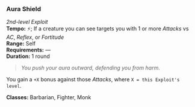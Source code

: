 ### Aura Shield
*2nd-level Exploit*  
**Tempo:** ⚡️; If a creature you can see targets you with 1 or more *Attacks* vs *AC*, *Reflex*, or *Fortitude*  
**Range:** Self  
**Requirements:** —  
**Duration:** 1 round  

> *You push your aura outward, defending you from harm.*

You gain a `+X` bonus against those *Attacks*, where `X = this Exploit's level`.

**Classes:** Barbarian, Fighter, Monk
